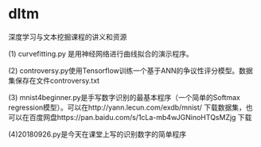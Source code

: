 # dltm
深度学习与文本挖掘课程的讲义和资源

(1) curvefitting.py 是用神经网络进行曲线拟合的演示程序。

(2) controversy.py使用Tensorflow训练一个基于ANN的争议性评分模型。数据集保存在文件controversy.txt

(3) mnist4beginner.py是手写数字识别的最基本程序（一个简单的Softmax regression模型）。可以在http://yann.lecun.com/exdb/mnist/ 下载数据集，也可以在百度网盘https://pan.baidu.com/s/1cLa-mb4wJGNinoHTQsMZjg 下载

(4)20180926.py是今天在课堂上写的识别数字的简单程序
